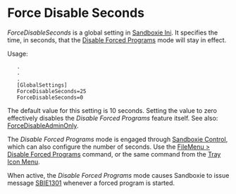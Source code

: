 # Force Disable Seconds

_ForceDisableSeconds_ is a global setting in [Sandboxie Ini](SandboxieIni.md). It specifies the time, in seconds, that the [Disable Forced Programs](FileMenu.md#disable-forced-programs) mode will stay in effect.

Usage:
```
   .
   .
   .
   [GlobalSettings]
   ForceDisableSeconds=25
   ForceDisableSeconds=0
```

The default value for this setting is 10 seconds. Setting the value to zero effectively disables the _Disable Forced Programs_ feature itself. See also: [ForceDisableAdminOnly](ForceDisableAdminOnly.md).

The _Disable Forced Programs_ mode is engaged through [Sandboxie Control](SandboxieControl.md), which can also configure the number of seconds. Use the [FileMenu > Disable Forced Programs](FileMenu.md#disable-forced-programs) command, or the same command from the [Tray Icon Menu](TrayIconMenu.md).

When active, the _Disable Forced Programs_ mode causes Sandboxie to issue message [SBIE1301](SBIE1301.md) whenever a forced program is started.
